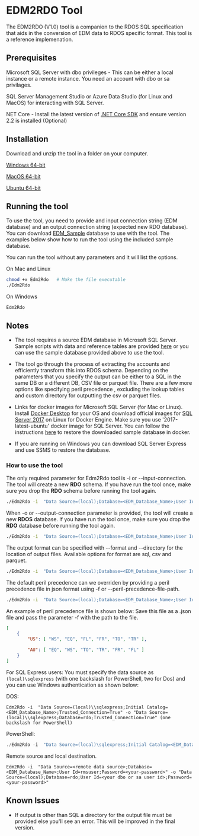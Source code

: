 # **EDM2RDO Tool** #

The EDM2RDO (V1.0) tool is a companion to the RDOS SQL specification that aids in the conversion of EDM data to RDOS specific format. This tool is a reference implemenation.

## **Prerequisites** ##

Microsoft SQL Server with dbo privileges  - This can be either a local instance or a remote instance. You need an account with dbo or sa privilages.

SQL Server Management Studio or Azure Data Studio (for Linux and MacOS) for interacting with SQL Server.

NET Core - Install the latest version of [.NET Core SDK](https://dotnet.microsoft.com/download) and ensure version 2.2 is installed (Optional)

## **Installation** ###

Download and unzip the tool in a folder on your computer.

[Windows 64-bit](https://rmsimport.blob.core.windows.net/public/Edm2Rdos_V1/edm2rdo-win-x64.zip)

[MacOS 64-bit](https://rmsimport.blob.core.windows.net/public/Edm2Rdos_V1/edm2rdo-osx-x64.zip)

[Ubuntu 64-bit](https://rmsimport.blob.core.windows.net/public/Edm2Rdos_V1/edm2rdo-ubuntu-x64.zip)

## **Running the tool** ###

To use the tool, you need to provide and input connection string (EDM database) and an output connection string (expected new RDO database).
You can download [EDM_Sample](https://rmsimport.blob.core.windows.net/public/Edm2Rdos_V1/Edm2Rdos_Sample.zip) database to use with the tool.  The examples below show how to run the tool using the included sample database.

You can run the tool without any parameters and it will list the options.

On Mac and Linux

```bash
chmod +x Edm2Rdo   # Make the file executable 
./Edm2Rdo
```

On Windows

```dos
Edm2Rdo
```

## **Notes** ###

* The tool requires a source EDM database in Microsoft SQL Server. Sample scripts with data and reference tables are provided [here](../schema/sql) or you can use the sample database provided above to use the tool.

* The tool go through the process of extracting the accounts and efficiently transform this into RDOS schema.
Depending on the parameters that you specify the output can be either to a SQL in the same DB or a different DB, CSV file or parquet file.
There are a few more options like specifying peril precedence , excluding the lookup tables and custom directory for outputting the csv or parquet files.

* Links for docker images for Microsoft SQL Server (for Mac or Linux).
    Install [Docker Desktop](https://www.docker.com/products/docker-desktop) for your OS and download official images for [SQL Server 2017](https://hub.docker.com/_/microsoft-mssql-server) on Linux for Docker Engine. Make sure you use '2017-latest-ubuntu' docker image for SQL Server. You can follow the instructions [here](https://docs.microsoft.com/en-us/sql/linux/tutorial-restore-backup-in-sql-server-container?view=sql-server-2017) to restore the downloaded sample database in docker.
* If you are running on Windows you can download SQL Server Express and use SSMS to restore the database.

### **How to use the tool** ###

The only required parameter for Edm2Rdo tool is -i or --input-connection. The tool will create a new **RDO** schema. If you have run the tool once, make sure you drop the **RDO** schema before running the tool again.

```bash
./Edm2Rdo -i  "Data Source=(local);Database=<EDM_Database_Name>;User Id=<your dbo or sa user id>;Password=<your-password>"
```

When -o or --output-connection parameter is provided, the tool will create a new **RDOS** database. If you have run the tool once, make sure you drop the **RDO** database before running the tool again.

```bash
./Edm2Rdo -i  "Data Source=(local);Database=<EDM_Database_Name>;User Id=<your dbo or sa user id>;Password=<your-password>" -o "Data Source=(local);Database=rdo;User Id=<your dbo or sa user id>;Password=<your-password>"
```

The output format can be specified with --format and --directory for the location of output files. Available options for format are sql, csv and parquet.

```bash
./Edm2Rdo -i  "Data Source=(local);Database=<EDM_Database_Name>;User Id=<your dbo or sa user id>;Password=<your-password>" --directory <your local path> --format csv
```

The default peril precedence can we overriden by providing a peril precedence file in json format using -f or --peril-precedence-file-path.

```bash
./Edm2Rdo -i  "Data Source=(local);Database=<EDM_Database_Name>;User Id=<your dbo or sa user id>;Password=<your-password>" -f <local path to peril precedence file>
```

An example of peril precedence file is shown below:
Save this file as a .json file and pass the parameter -f with the path to the file.

```json
[
    {
        "US": [ "WS", "EQ", "FL", "FR", "TO", "TR" ],

        "AU": [ "EQ", "WS", "TO", "TR", "FR", "FL" ]
    }
]
```

For SQL Express users: You must specify the data source as `(local)\sqlexpress` (with one backslash for PowerShell, two for Dos) and you can use Windows authentication as shown below:

DOS:

```dos
Edm2Rdo -i  "Data Source=(local)\\sqlexpress;Initial Catalog=<EDM_Database_Name>;Trusted_Connection=True" -o "Data Source=(local)\\sqlexpress;Database=rdo;Trusted_Connection=True" (one backslash for PowerShell)
```

PowerShell:

```powershell
./Edm2Rdo -i  "Data Source=(local)\sqlexpress;Initial Catalog=<EDM_Database_Name>;Trusted_Connection=True" -o "Data Source=(local)\sqlexpress;Database=rdo;Trusted_Connection=True" (one backslash for PowerShell)
```

Remote source and local destination.

```dos
Edm2Rdo -i  "Data Source=<remote data source>;Database=<EDM_Database_Name>;User Id=rmsuser;Password=<your-password>" -o "Data Source=(local);Database=rdo;User Id=<your dbo or sa user id>;Password=<your-password>"
```

## **Known Issues** ##

* If output is other than SQL a directory for the output file must be provided else you'll see an error. This will be improved in the final version.
